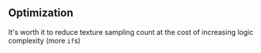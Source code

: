 
## Optimization

It's worth it to reduce texture sampling count at the cost of increasing logic complexity (more `if`s)
